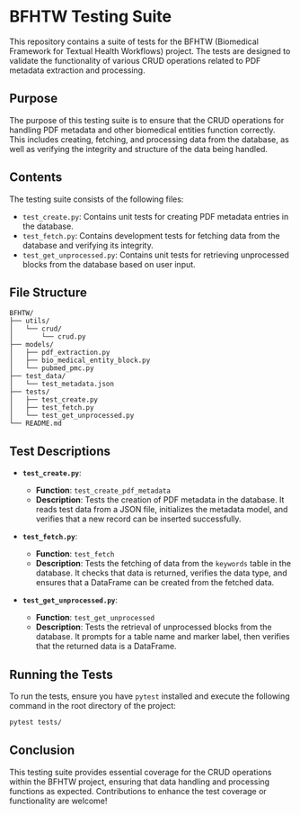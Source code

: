 # BFHTW Testing Suite

This repository contains a suite of tests for the BFHTW (Biomedical Framework for Textual Health Workflows) project. The tests are designed to validate the functionality of various CRUD operations related to PDF metadata extraction and processing.

## Purpose
The purpose of this testing suite is to ensure that the CRUD operations for handling PDF metadata and other biomedical entities function correctly. This includes creating, fetching, and processing data from the database, as well as verifying the integrity and structure of the data being handled.

## Contents
The testing suite consists of the following files:

- `test_create.py`: Contains unit tests for creating PDF metadata entries in the database.
- `test_fetch.py`: Contains development tests for fetching data from the database and verifying its integrity.
- `test_get_unprocessed.py`: Contains unit tests for retrieving unprocessed blocks from the database based on user input.

## File Structure
```plaintext
BFHTW/
├── utils/
│   └── crud/
│       └── crud.py
├── models/
│   ├── pdf_extraction.py
│   ├── bio_medical_entity_block.py
│   └── pubmed_pmc.py
├── test_data/
│   └── test_metadata.json
├── tests/
│   ├── test_create.py
│   ├── test_fetch.py
│   └── test_get_unprocessed.py
└── README.md
```

## Test Descriptions
- **`test_create.py`**:  
  - **Function**: `test_create_pdf_metadata`
  - **Description**: Tests the creation of PDF metadata in the database. It reads test data from a JSON file, initializes the metadata model, and verifies that a new record can be inserted successfully.

- **`test_fetch.py`**:  
  - **Function**: `test_fetch`
  - **Description**: Tests the fetching of data from the `keywords` table in the database. It checks that data is returned, verifies the data type, and ensures that a DataFrame can be created from the fetched data.

- **`test_get_unprocessed.py`**:  
  - **Function**: `test_get_unprocessed`
  - **Description**: Tests the retrieval of unprocessed blocks from the database. It prompts for a table name and marker label, then verifies that the returned data is a DataFrame.

## Running the Tests
To run the tests, ensure you have `pytest` installed and execute the following command in the root directory of the project:

```bash
pytest tests/
```

## Conclusion
This testing suite provides essential coverage for the CRUD operations within the BFHTW project, ensuring that data handling and processing functions as expected. Contributions to enhance the test coverage or functionality are welcome!